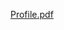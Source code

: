 [Profile.pdf](https://github.com/ShaliniAnandaPhD/ShaliniAnanda-github.io/files/6682956/Profile.pdf)
